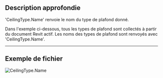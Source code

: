 ## Description approfondie
'CeilingType.Name' renvoie le nom du type de plafond donné.

Dans l'exemple ci-dessous, tous les types de plafond sont collectés à partir du document Revit actif. Les noms des types de plafond sont renvoyés avec 'CeilingType.Name'.

___
## Exemple de fichier

![CeilingType.Name](./Revit.Elements.CeilingType.Name_img.jpg)
